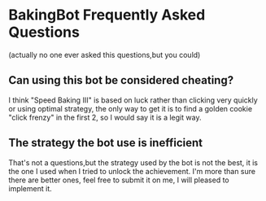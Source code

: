 # BakingBot Frequently Asked Questions
(actually no one ever asked this questions,but you could)
## Can using this bot be considered cheating?
I think "Speed Baking III" is based on luck rather than clicking very quickly or using optimal strategy, the only way to get it is to find a golden cookie "click frenzy" in the first 2, so I would say it is a legit way.
## The strategy the bot use is inefficient
That's not a questions,but the strategy used by the bot is not the best, it is the one I used when I tried to unlock the achievement. I'm more than sure there are better ones, feel free to submit it on me, I will pleased to implement it.
